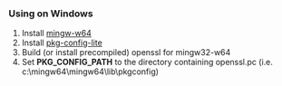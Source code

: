 

### Using on Windows
1. Install [mingw-w64](mingw-w64.sourceforge.net)
2. Install [pkg-config-lite](http://sourceforge.net/projects/pkgconfiglite)
3. Build (or install precompiled) openssl for mingw32-w64
4. Set __PKG\_CONFIG\_PATH__ to the directory containing openssl.pc (i.e. c:\mingw64\mingw64\lib\pkgconfig)
